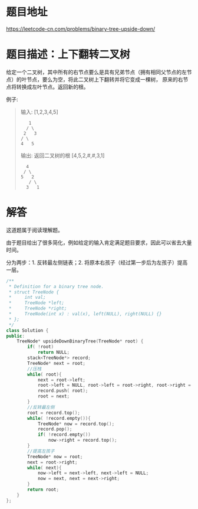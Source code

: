 # 题目地址

https://leetcode-cn.com/problems/binary-tree-upside-down/

# 题目描述：上下翻转二叉树


给定一个二叉树，其中所有的右节点要么是具有兄弟节点（拥有相同父节点的左节点）的叶节点，要么为空，将此二叉树上下翻转并将它变成一棵树， 原来的右节点将转换成左叶节点。返回新的根。

例子:
>输入: [1,2,3,4,5]
>```
>    1
>   / \
>  2   3
> / \
>4   5
>```
>输出: 返回二叉树的根 [4,5,2,#,#,3,1]
>```
>   4
>  / \
> 5   2
>    / \
>   3   1  
>```


# 解答
这道题属于阅读理解题。

由于题目给出了很多简化，例如给定的输入肯定满足题目要求，因此可以省去大量时间。

分为两步：1. 反转最左侧链表；2. 将原本右孩子（经过第一步后为左孩子）提高一层。

```cpp
/**
 * Definition for a binary tree node.
 * struct TreeNode {
 *     int val;
 *     TreeNode *left;
 *     TreeNode *right;
 *     TreeNode(int x) : val(x), left(NULL), right(NULL) {}
 * };
 */
class Solution {
public:
    TreeNode* upsideDownBinaryTree(TreeNode* root) {
        if( !root)  
            return NULL;
        stack<TreeNode*> record;
        TreeNode* next = root;
        //压栈
        while( root){
            next = root->left;
            root->left = NULL, root->left = root->right, root->right = NULL;
            record.push( root);
            root = next;
        }
        //反转最左侧
        root = record.top();
        while( !record.empty()){
            TreeNode* now = record.top();
            record.pop();
            if( !record.empty())
                now->right = record.top();
        }
        //提高左孩子
        TreeNode* now = root;
        next = root->right;
        while( next){
            now->left = next->left, next->left = NULL;
            now = next, next = next->right;
        }
        return root;
    }
};
```

